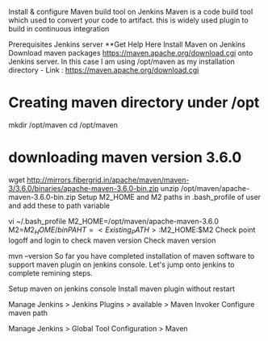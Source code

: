 Install & configure Maven build tool on Jenkins
Maven is a code build tool which used to convert your code to artifact. this is widely used plugin to build in continuous integration

Prerequisites
Jenkins server **Get Help Here
Install Maven on Jenkins
Download maven packages https://maven.apache.org/download.cgi onto Jenkins server. In this case I am using /opt/maven as my installation directory - Link : https://maven.apache.org/download.cgi

  # Creating maven directory under /opt
  mkdir /opt/maven
  cd /opt/maven
  # downloading maven version 3.6.0
  wget http://mirrors.fibergrid.in/apache/maven/maven-3/3.6.0/binaries/apache-maven-3.6.0-bin.zip
  unzip /opt/maven/apache-maven-3.6.0-bin.zip
Setup M2_HOME and M2 paths in .bash_profile of user and add these to path variable

  vi ~/.bash_profile
  M2_HOME=/opt/maven/apache-maven-3.6.0
  M2=$M2_HOME/bin
  PAHT=<Existing_PATH>:$M2_HOME:$M2
Check point
logoff and login to check maven version Check maven version

  mvn –version
So far you have completed installation of maven software to support maven plugin on jenkins console. Let's jump onto jenkins to complete remining steps.

Setup maven on jenkins console
Install maven plugin without restart

Manage Jenkins > Jenkins Plugins > available > Maven Invoker
Configure maven path

Manage Jenkins > Global Tool Configuration > Maven
